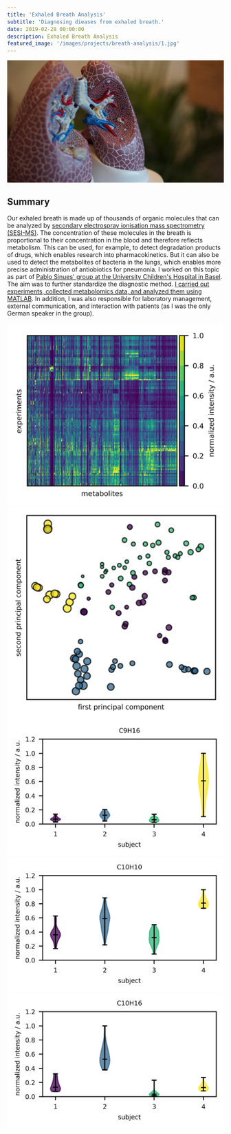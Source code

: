 ```yaml
---
title: 'Exhaled Breath Analysis'
subtitle: 'Diagnosing dieases from exhaled breath.'
date: 2019-02-28 00:00:00
description: Exhaled Breath Analysis
featured_image: '/images/projects/breath-analysis/1.jpg'
---
```


![](/images/projects/breath-analysis/1.jpg)

## Summary

Our exhaled breath is made up of thousands of organic molecules that can be analyzed by [secondary electrospray ionisation mass spectrometry (SESI-MS)](https://en.wikipedia.org/wiki/Secondary_electrospray_ionization). The concentration of these molecules in the breath is proportional to their concentration in the blood and therefore reflects metabolism. This can be used, for example, to detect degradation products of drugs, which enables research into pharmacokinetics. But it can also be used to detect the metabolites of bacteria in the lungs, which enables more precise administration of antiobiotics for pneumonia. I worked on this topic as part of [Pablo Sinues' group at the University Children's Hospital in Basel](https://www.ukbb.ch/en/personal/personen/sinues-pablo.php). The aim was to further standardize the diagnostic method. [I carried out experiments, collected metabolomics data, and analyzed them using MATLAB](https://link.springer.com/article/10.1007/s00216-019-01764-8). In addition, I was also responsible for laboratory management, external communication, and interaction with patients (as I was the only German speaker in the group).

<div class="gallery" data-columns="3">
    <img src="/images/projects/breath-analysis/dendrogram.png">
    <img src="/images/projects/breath-analysis/visualization.png">
	<img src="/images/projects/breath-analysis/boxplot_biomarkers_0.png">
    <img src="/images/projects/breath-analysis/boxplot_biomarkers_1.png">
    <img src="/images/projects/breath-analysis/boxplot_biomarkers_2.png">
</div>
